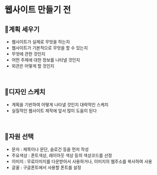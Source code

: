 # 웹사이트 만들기 전

## 🍇계획 세우기

-   웹사이트가 실제로 무엇을 하는지
-   웹사이트가 기본적으로 무엇을 할 수 있는지
-   무엇에 관한 것인지
-   어떤 주제에 대한 정보를 나타낼 것인지
-   외관은 어떻게 할 것인지

<br>

## 🍈디자인 스케치

-   계획을 기반하여 어떻게 나타낼 것인지 대략적인 스케치
-   실질적인 웹사이트 제작에 앞서 많이 도움이 된다

<br>

## 🍉자원 선택

-   문자 : 제목이나 문단, 슬로건 등을 먼저 작성
-   주요색상 : 폰트색상, 레이아웃 색상 등의 색상코드를 선정
-   이미지 : 무료이미지를 다운받아서 사용하거나, 이미지의 웹주소를 복사하여 사용
-   글꼴 : 구글폰트에서 사용할 폰트를 설정
